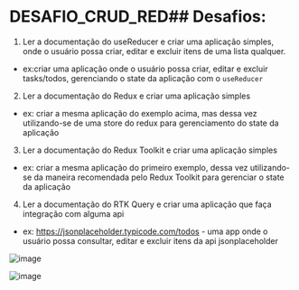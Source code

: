 # DESAFIO_CRUD_RED## Desafios:

1. Ler a documentação do useReducer e criar uma aplicação simples, onde o usuário possa criar, editar e excluir itens de uma lista qualquer.
  - ex:criar uma aplicação onde o usuário possa criar, editar e excluir tasks/todos, gerenciando o state da aplicação com o `useReducer`
  
2. Ler a documentação do Redux e criar uma aplicação simples
  - ex: criar a mesma aplicação do exemplo acima, mas dessa vez utilizando-se de uma store do redux para gerenciamento do state da aplicação  
 
3. Ler a documentação do Redux Toolkit e criar uma aplicação simples
  - ex: criar a mesma aplicação do primeiro exemplo, dessa vez utilizando-se da maneira recomendada pelo Redux Toolkit para gerenciar o state da aplicação
 
4. Ler a documentação do RTK Query e criar uma aplicação que faça integração com alguma api
  - ex: https://jsonplaceholder.typicode.com/todos - uma app onde o usuário possa consultar, editar e excluir itens da api jsonplaceholder

![image](https://github.com/adailtonygor/DESAFIO_CRUD_REDUX/assets/105685493/378faf44-e50d-4413-9168-7221f7d6bf04)

![image](https://github.com/adailtonygor/DESAFIO_CRUD_REDUX/assets/105685493/157cb6a0-b52c-486b-be37-ccacba6bbe87)


